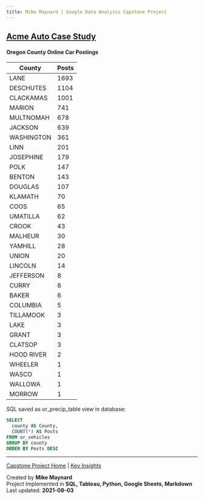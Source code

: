 ```yaml
---
title: Mike Maynard | Google Data Analysis Capstone Project
---
```

## [Acme Auto Case Study](/capstone/)

#### Oregon County Online Car Postings

| County | Posts |
| --- | ---- |
|	LANE	|	1693	|
|	DESCHUTES	|	1104	|
|	CLACKAMAS	|	1001	|
|	MARION	|	741	|
|	MULTNOMAH	|	678	|
|	JACKSON	|	639	|
|	WASHINGTON	|	361	|
|	LINN	|	201	|
|	JOSEPHINE	|	179	|
|	POLK	|	147	|
|	BENTON	|	143	|
|	DOUGLAS	|	107	|
|	KLAMATH	|	70	|
|	COOS	|	65	|
|	UMATILLA	|	62	|
|	CROOK	|	43	|
|	MALHEUR	|	30	|
|	YAMHILL	|	28	|
|	UNION	|	20	|
|	LINCOLN	|	14	|
|	JEFFERSON	|	8	|
|	CURRY	|	8	|
|	BAKER	|	6	|
|	COLUMBIA	|	5	|
|	TILLAMOOK	|	3	|
|	LAKE	|	3	|
|	GRANT	|	3	|
|	CLATSOP	|	3	|
|	HOOD RIVER	|	2	|
|	WHEELER	|	1	|
|	WASCO	|	1	|
|	WALLOWA	|	1	|
|	MORROW	|	1	|





SQL saved as or_precip_table view in database:

```sql
SELECT
  county AS County,
  COUNT(*) AS Posts
FROM or_vehicles
GROUP BY county
ORDER BY Posts DESC
```








---
[Capstone Project Home](./) | [Key Insights](insights.html)

Created by **Mike Maynard**<BR>
Project Implemented in **SQL, Tableau, Python, Google Sheets, Markdown**<BR>
Last updated:  **2021-08-03**
